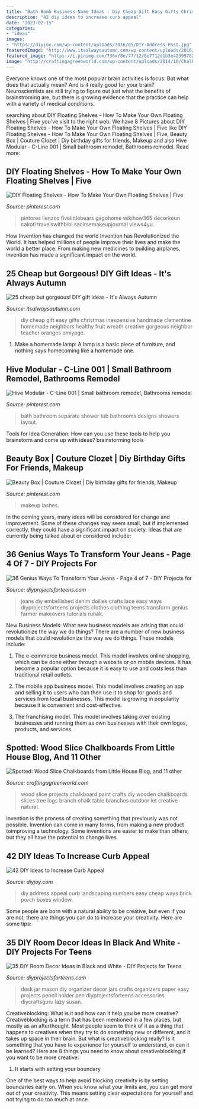 ```yaml
---
title: "Bath Bomb Business Name Ideas : Diy Cheap Gift Easy Gifts Christmas Inexpensive Handmade Clementine Homemade Neighbors Healthy Fruit Wreath Creative Gorgeous Neighbor Teacher Oranges Omiyage"
description: "42 diy ideas to increase curb appeal"
date: "2023-02-15"
categories:
- "ideas"
images:
- "https://diyjoy.com/wp-content/uploads/2016/05/DIY-Address-Post.jpg"
featuredImage: "http://www.itsalwaysautumn.com/wp-content/uploads/2016/10/cheap-diy-handmade-gifts-gift-ideas-Christmas-easy-inexpensive-5-dollar-beautiful-20.jpg"
featured_image: "https://i.pinimg.com/736x/8e/77/12/8e7712d1b3e423997820c3dce9f212a1.jpg"
image: "http://craftingagreenworld.com/wp-content/uploads/2014/10/Chalkboard-Wood-Slices2014.jpg"
---
```



Everyone knows one of the most popular brain activities is focus. But what does that actually mean? And is it really good for your brain? Neuroscientists are still trying to figure out just what the benefits of brainstroming are, but there is growing evidence that the practice can help with a variety of medical conditions.

	

		
searching about DIY Floating Shelves - How To Make Your Own Floating Shelves | Five you've visit to the right web. We have 8 Pictures about DIY Floating Shelves - How To Make Your Own Floating Shelves | Five like DIY Floating Shelves - How To Make Your Own Floating Shelves | Five, Beauty Box | Couture Clozet | Diy birthday gifts for friends, Makeup and also Hive Modular - C-Line 001 | Small bathroom remodel, Bathrooms remodel. Read more:
		
    
## DIY Floating Shelves - How To Make Your Own Floating Shelves | Five

<img loading=lazy src="https://i.pinimg.com/originals/83/21/19/83211947f71ec8e36fa52de19dd028ef.png" onerror="this.onerror=null;this.src='https://tse4.mm.bing.net/th?id=OIP.EQnDSjdYhGDK5nAWmiAplgHaLH&amp;pid=15.1';" alt="DIY Floating Shelves - How To Make Your Own Floating Shelves | Five">

_Source: pinterest.com_

>pintores lienzos fivelittlebears gagohome wikihow365 decorkeun cakoti travelswithbibi saoirsemakeupjournal views4yu. 

	

How Invention has changed the world
Invention has Revolutionized the World. It has helped millions of people improve their lives and make the world a better place. From making new medicines to building airplanes, invention has made a significant impact on the world.

    
## 25 Cheap but Gorgeous! DIY Gift Ideas - It&#039;s Always Autumn

<img loading=lazy src="http://www.itsalwaysautumn.com/wp-content/uploads/2016/10/cheap-diy-handmade-gifts-gift-ideas-Christmas-easy-inexpensive-5-dollar-beautiful-20.jpg" onerror="this.onerror=null;this.src='https://tse1.mm.bing.net/th?id=OIP.s5ZlEYtpEvt5ZhcTTNptDgHaF6&amp;pid=15.1';" alt="25 cheap but gorgeous! DIY gift ideas - It&#039;s Always Autumn">

_Source: itsalwaysautumn.com_

>diy cheap gift easy gifts christmas inexpensive handmade clementine homemade neighbors healthy fruit wreath creative gorgeous neighbor teacher oranges omiyage. 

	

1. Make a homemade lamp: A lamp is a basic piece of furniture, and nothing says homecoming like a homemade one.

    
## Hive Modular - C-Line 001 | Small Bathroom Remodel, Bathrooms Remodel

<img loading=lazy src="https://i.pinimg.com/originals/e4/11/96/e4119669b379c63a613dc184d8016a97.jpg" onerror="this.onerror=null;this.src='https://tse2.mm.bing.net/th?id=OIP.SfCYXOaDp0VXCe54pmKqpAAAAA&amp;pid=15.1';" alt="Hive Modular - C-Line 001 | Small bathroom remodel, Bathrooms remodel">

_Source: pinterest.com_

>bath bathroom separate shower tub bathrooms designs showers layout. 

	

Tools for Idea Generation: How can you use these tools to help you brainstorm and come up with ideas?
brainstorming tools 
    
## Beauty Box | Couture Clozet | Diy Birthday Gifts For Friends, Makeup

<img loading=lazy src="https://i.pinimg.com/736x/8e/77/12/8e7712d1b3e423997820c3dce9f212a1.jpg" onerror="this.onerror=null;this.src='https://tse2.mm.bing.net/th?id=OIP.eb4AyfTqn31SKuxELACN5AHaJ3&amp;pid=15.1';" alt="Beauty Box | Couture Clozet | Diy birthday gifts for friends, Makeup">

_Source: pinterest.com_

>makeup lashes. 

	

In the coming years, many ideas will be considered for change and improvement. Some of these changes may seem small, but if implemented correctly, they could have a significant impact on society. Ideas that are currently being talked about or considered include: 

    
## 36 Genius Ways To Transform Your Jeans - Page 4 Of 7 - DIY Projects For

<img loading=lazy src="http://diyprojectsforteens.com/wp-content/uploads/2017/09/Doilies-Embellished-Jeans.jpg" onerror="this.onerror=null;this.src='https://tse4.mm.bing.net/th?id=OIP.FqWhG2qZcJ3kLN9kZeUTfwHaLH&amp;pid=15.1';" alt="36 Genius Ways To Transform Your Jeans - Page 4 of 7 - DIY Projects for">

_Source: diyprojectsforteens.com_

>jeans diy embellished denim doilies crafts lace easy ways diyprojectsforteens projects clothes clothing teens transform genius farmer makeovers tutorials ruhák. 

	

New Business Models: What new business models are arising that could revolutionize the way we do things?
There are a number of new business models that could revolutionize the way we do things. These models include:
1. The e-commerce business model. This model involves online shopping, which can be done either through a website or on mobile devices. It has become a popular option because it is easy to use and costs less than traditional retail outlets.

2. The mobile app business model. This model involves creating an app and selling it to users who can then use it to shop for goods and services from local businesses. This model is growing in popularity because it is convenient and cost-effective.

3. The franchising model. This model involves taking over existing businesses and running them as own businesses with their own logos, products, and services.

    
## Spotted: Wood Slice Chalkboards From Little House Blog, And 11 Other

<img loading=lazy src="http://craftingagreenworld.com/wp-content/uploads/2014/10/Chalkboard-Wood-Slices2014.jpg" onerror="this.onerror=null;this.src='https://tse4.mm.bing.net/th?id=OIP.w0hBuMtdmvgEWw-td_UeMQHaJ4&amp;pid=15.1';" alt="Spotted: Wood Slice Chalkboards from Little House Blog, and 11 other">

_Source: craftingagreenworld.com_

>wood slice projects chalkboard paint crafts diy wooden chalkboards slices tree logs branch chalk table branches outdoor let creative natural. 

	

Invention is the process of creating something that previously was not possible. Invention can come in many forms, from making a new product toimproving a technology. Some inventions are easier to make than others, but they all have the potential to change lives.

    
## 42 DIY Ideas To Increase Curb Appeal

<img loading=lazy src="https://diyjoy.com/wp-content/uploads/2016/05/DIY-Address-Post.jpg" onerror="this.onerror=null;this.src='https://tse2.mm.bing.net/th?id=OIP.YYxi0OOdh30CBt2ANLopqwHaLL&amp;pid=15.1';" alt="42 DIY Ideas to Increase Curb Appeal">

_Source: diyjoy.com_

>diy address appeal curb landscaping numbers easy cheap ways brick porch boxes window. 

	

Some people are born with a natural ability to be creative, but even if you are not, there are things you can do to increase your creativity. Here are some tips:

    
## 35 DIY Room Decor Ideas In Black And White - DIY Projects For Teens

<img loading=lazy src="https://diyprojectsforteens.com/wp-content/uploads/2017/01/34-Mason-Jar-Desk-Organizer.jpg" onerror="this.onerror=null;this.src='https://tse2.mm.bing.net/th?id=OIP.4UxauOahNb7OHz8WVu6iSgHaKE&amp;pid=15.1';" alt="35 DIY Room Decor Ideas in Black and White - DIY Projects for Teens">

_Source: diyprojectsforteens.com_

>desk jar mason diy organizer decor jars crafts organizers paper easy projects pencil holder pen diyprojectsforteens accessories diycraftsguru lazy susan. 

	

Creativeblocking: What is it and how can it help you be more creative?
Creativeblocking is a term that has been mentioned in a few places, but mostly as an afterthought. Most people seem to think of it as a thing that happens to creatives when they try to do something new or different, and it takes up space in their brain. But what is creativeblocking really? Is it something that you have to experience for yourself to understand, or can it be learned? Here are 8 things you need to know about creativeblocking if you want to be more creative: 
1) It starts with setting your boundary

One of the best ways to help avoid blocking creativity is by setting boundaries early on. When you know what your limits are, you can get more out of your creativity. This means setting clear expectations for yourself and not trying to do too much at once.

